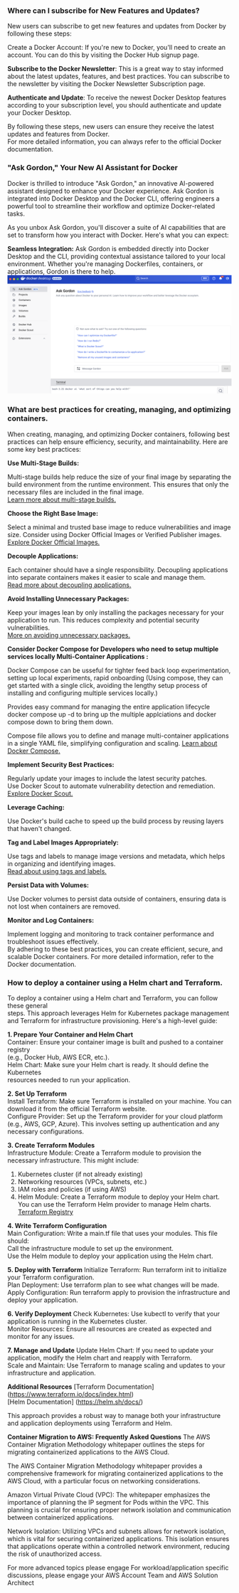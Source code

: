 ### Where can I subscribe for New Features and Updates?
New users can subscribe to get new features and updates from Docker by following these steps:</br>

Create a Docker Account: If you're new to Docker, you'll need to create an account. You can do this by visiting the Docker Hub signup page⁠.</br>

**Subscribe to the Docker Newsletter**: This is a great way to stay informed about the latest updates, features, and best practices. You can subscribe to the newsletter by visiting the Docker Newsletter Subscription page⁠.</br>

**Authenticate and Update**: To receive the newest Docker Desktop features according to your subscription level, you should authenticate and update your Docker Desktop.</br> 

By following these steps, new users can ensure they receive the latest updates and features from Docker.</br> For more detailed information, you can always refer to the official Docker documentation⁠.</br>

### "Ask Gordon," Your New AI Assistant for Docker
Docker is thrilled to introduce "Ask Gordon," an innovative AI-powered assistant designed to enhance your Docker experience.
Ask Gordon is integrated into Docker Desktop and the Docker CLI, offering engineers a powerful tool to streamline their workflow and optimize Docker-related tasks.

As you unbox Ask Gordon, you'll discover a suite of AI capabilities that are set to transform how you interact with Docker. Here's what you can expect:

**Seamless Integration:** Ask Gordon is embedded directly into Docker Desktop and the CLI, providing contextual assistance tailored to your local environment. Whether you're managing Dockerfiles, containers, or applications, Gordon is there to help.
![Ask Gordon](https://github.com/artofthepossible/whale-of-a-time/blob/main/labs/images/ask-gordon.png)


### What are best practices for creating, managing, and optimizing containers.

When creating, managing, and optimizing Docker containers, following best practices can help ensure efficiency, security, and maintainability. Here are some key best practices:</br>

**Use Multi-Stage Builds:**

Multi-stage builds help reduce the size of your final image by separating the build environment from the runtime environment. This ensures that only the necessary files are included in the final image.</br>
[Learn more about multi-stage builds⁠.](https://docs.docker.com/build/building/multi-stage/?uuid=cb4cdc14-cb41-45e5-b3fb-92a0c7538455%0A)</br>

**Choose the Right Base Image:**

Select a minimal and trusted base image to reduce vulnerabilities and image size. Consider using Docker Official Images or Verified Publisher images.</br>
[Explore Docker Official Images⁠.](https://hub.docker.com/search?badges=official)

**Decouple Applications:**

Each container should have a single responsibility. Decoupling applications into separate containers makes it easier to scale and manage them.</br>
[Read more about decoupling applications⁠.](https://docs.docker.com/build/building/best-practices/?uuid=cb4cdc14-cb41-45e5-b3fb-92a0c7538455%0A#decouple-applications)

**Avoid Installing Unnecessary Packages:**

Keep your images lean by only installing the packages necessary for your application to run. This reduces complexity and potential security vulnerabilities.</br>
[More on avoiding unnecessary packages⁠.](https://docs.docker.com/build/building/best-practices/?uuid=cb4cdc14-cb41-45e5-b3fb-92a0c7538455%0A#dont-install-unnecessary-packages)

**Consider Docker Compose for Developers who need to setup multiple services locally Multi-Container Applications :**

Docker Compose can be usseful for tighter feed back loop experimentation, setting up local experiments, rapid onboarding (Using compose, they can get started with a single click, avoiding the lengthy setup process of installing and configuring multiple services locally.)

Provides easy command for managing the entire application lifecycle docker compose up -d to bring up the multiple applciations and docker compose down to bring them down.

Compose file allows you to define and manage multi-container applications in a single YAML file, simplifying configuration and scaling. 
[Learn about Docker Compose⁠.](https://docs.docker.com/get-started/docker-concepts/running-containers/multi-container-applications/?uuid=cb4cdc14-cb41-45e5-b3fb-92a0c7538455%0A)

**Implement Security Best Practices:**

Regularly update your images to include the latest security patches.</br>
Use Docker Scout to automate vulnerability detection and remediation.</br>
[Explore Docker Scout⁠.](https://docs.docker.com/guides/docker-scout/?uuid=cb4cdc14-cb41-45e5-b3fb-92a0c7538455%0A)

**Leverage Caching:**

Use Docker's build cache to speed up the build process by reusing layers that haven't changed.</br>

**Tag and Label Images Appropriately:**

Use tags and labels to manage image versions and metadata, which helps in organizing and identifying images.</br>
[Read about using tags and labels⁠.](https://www.docker.com/blog/docker-best-practices-using-tags-and-labels-to-manage-docker-image-sprawl/)

**Persist Data with Volumes:**

Use Docker volumes to persist data outside of containers, ensuring data is not lost when containers are removed.</br>

**Monitor and Log Containers:**

Implement logging and monitoring to track container performance and troubleshoot issues effectively.</br>
By adhering to these best practices, you can create efficient, secure, and scalable Docker containers. For more detailed information, refer to the Docker documentation⁠.</br>

### How to deploy a container using a Helm chart and Terraform.</br>
To deploy a container using a Helm chart and Terraform, you can follow these general</br> steps. This approach leverages Helm for Kubernetes package management and Terraform for infrastructure provisioning. Here's a high-level guide:</br>

**1. Prepare Your Container and Helm Chart**</br>
Container: Ensure your container image is built and pushed to a container registry </br>(e.g., Docker Hub, AWS ECR, etc.).</br>
Helm Chart: Make sure your Helm chart is ready. It should define the Kubernetes </br>resources needed to run your application.</br>

**2. Set Up Terraform**</br>
Install Terraform: Make sure Terraform is installed on your machine. You can download it from the official Terraform website⁠.</br>
Configure Provider: Set up the Terraform provider for your cloud platform (e.g., AWS, GCP, Azure). This involves setting up authentication and any necessary configurations.</br>

**3. Create Terraform Modules**</br>
Infrastructure Module: Create a Terraform module to provision the necessary infrastructure. This might include:</br>
1. Kubernetes cluster (if not already existing)</br>
2. Networking resources (VPCs, subnets, etc.)</br>
3. IAM roles and policies (if using AWS)</br>
3. Helm Module: Create a Terraform module to deploy your Helm chart. You can use the Terraform Helm provider⁠ to manage Helm charts.</br>
[Terraform Registry](https://registry.terraform.io/)

**4. Write Terraform Configuration**</br>
Main Configuration: Write a main.tf file that uses your modules. This file should:</br>
Call the infrastructure module to set up the environment.</br>
Use the Helm module to deploy your application using the Helm chart.</br>

**5. Deploy with Terraform**
Initialize Terraform: Run terraform init to initialize your Terraform configuration.</br>
Plan Deployment: Use terraform plan to see what changes will be made.</br>
Apply Configuration: Run terraform apply to provision the infrastructure and deploy your application.</br>

**6. Verify Deployment**
Check Kubernetes: Use kubectl to verify that your application is running in the Kubernetes cluster.</br>
Monitor Resources: Ensure all resources are created as expected and monitor for any issues.</br>

**7. Manage and Update**
Update Helm Chart: If you need to update your application, modify the Helm chart and reapply with Terraform.</br>
Scale and Maintain: Use Terraform to manage scaling and updates to your infrastructure and application.</br>


**Additional Resources**
[Terraform Documentation⁠] (https://www.terraform.io/docs/index.html)</br>
[Helm Documentation⁠] (https://helm.sh/docs/)</br>

This approach provides a robust way to manage both your infrastructure and application deployments using Terraform and Helm.</br>

**Container Migration to AWS: Frequently Asked Questions**
The AWS Container Migration Methodology whitepaper outlines the steps for migrating containerized applications to the AWS Cloud.  

The AWS Container Migration Methodology whitepaper provides a comprehensive framework for migrating containerized applications to the AWS Cloud, with a particular focus on networking considerations.

Amazon Virtual Private Cloud (VPC): The whitepaper emphasizes the importance of planning the IP segment for Pods within the VPC. This planning is crucial for ensuring proper network isolation and communication between containerized applications. 

Network Isolation: Utilizing VPCs and subnets allows for network isolation, which is vital for securing containerized applications. This isolation ensures that applications operate within a controlled network environment, reducing the risk of unauthorized access. 

For more advanced topics please engage 
For workload/application specific discussions, please engage your AWS Account Team and AWS Solution Architect